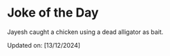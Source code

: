 # Joke of the Day

<!-- #joke -->
Jayesh caught a chicken using a dead alligator as bait.

Updated on: [13/12/2024]
<!-- #jokeEnd -->